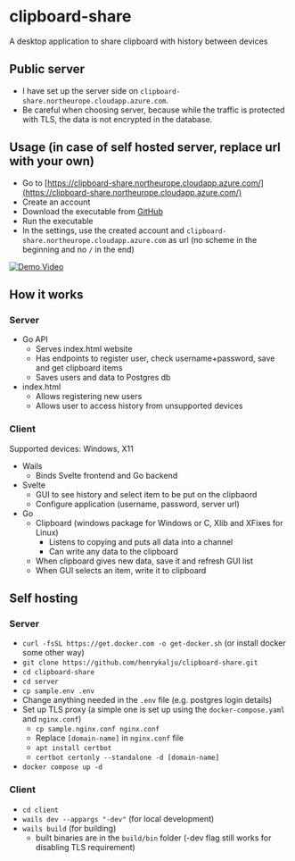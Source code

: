 # clipboard-share
A desktop application to share clipboard with history between devices

## Public server
- I have set up the server side on `clipboard-share.northeurope.cloudapp.azure.com`.
- Be careful when choosing server, because while the traffic is protected with TLS, the data is not encrypted in the database.

## Usage (in case of self hosted server, replace url with your own)
- Go to [https://clipboard-share.northeurope.cloudapp.azure.com/](https://clipboard-share.northeurope.cloudapp.azure.com/)
- Create an account
- Download the executable from [GitHub](https://github.com/henrykalju/clipboard-share/releases)
- Run the executable
- In the settings, use the created account and `clipboard-share.northeurope.cloudapp.azure.com` as url (no scheme in the beginning and no `/` in the end)
  
[![Demo Video](https://img.youtube.com/vi/3YQ6cWbY0Sg/0.jpg)](https://www.youtube.com/watch?v=3YQ6cWbY0Sg)

## How it works
### Server
- Go API
    - Serves index.html website
    - Has endpoints to register user, check username+password, save and get clipboard items
    - Saves users and data to Postgres db
- index.html
    - Allows registering new users
    - Allows user to access history from unsupported devices

### Client
Supported devices: Windows, X11
- Wails
    - Binds Svelte frontend and Go backend
- Svelte
    - GUI to see history and select item to be put on the clipbaord
    - Configure application (username, password, server url)
- Go
    - Clipboard (windows package for Windows or C, Xlib and XFixes for Linux)
        - Listens to copying and puts all data into a channel
        - Can write any data to the clipboard
    - When clipboard gives new data, save it and refresh GUI list
    - When GUI selects an item, write it to clipboard

## Self hosting
### Server
- `curl -fsSL https://get.docker.com -o get-docker.sh` (or install docker some other way)
- `git clone https://github.com/henrykalju/clipboard-share.git`
- `cd clipboard-share`
- `cd server`
- `cp sample.env .env`
- Change anything needed in the `.env` file (e.g. postgres login details)
- Set up TLS proxy (a simple one is set up using the `docker-compose.yaml` and `nginx.conf`)
    - `cp sample.nginx.conf nginx.conf`
    - Replace `[domain-name]` in `nginx.conf` file
    - `apt install certbot`
    - `certbot certonly --standalone -d [domain-name]`
- `docker compose up -d`

### Client
- `cd client`
- `wails dev --appargs "-dev"` (for local development)
- `wails build` (for building)
    - built binaries are in the `build/bin` folder (-dev flag still works for disabling TLS requirement)

